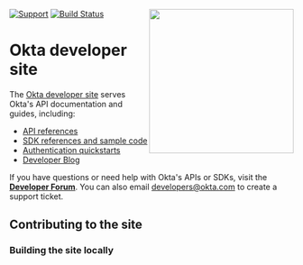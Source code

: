 [<img src="https://devforum.okta.com/uploads/oktadev/original/1X/bf54a16b5fda189e4ad2706fb57cbb7a1e5b8deb.png" align="right" width="256px"/>][doc]

[![Support](https://img.shields.io/badge/support-developer%20forum-blue.svg)][devforum] [![Build Status](https://travis-ci.org/okta/okta.github.io.svg?branch=source)](https://travis-ci.org/okta/okta.github.io)

# Okta developer site

The [Okta developer site][doc] serves Okta's API documentation and guides, including:
- [API references](https://developer.okta.com/docs/api/resources/)
- [SDK references and sample code](https://developer.okta.com/documentation/)
- [Authentication quickstarts](https://developer.okta.com/quickstart/)
- [Developer Blog](https://developer.okta.com/blog/)

If you have questions or need help with Okta's APIs or SDKs, visit the **[Developer Forum][devforum]**. You can also email developers@okta.com to create a support ticket.

## Contributing to the site


### Building the site locally


[doc]: https://developer.okta.com
[devforum]: https://devforum.okta.com
